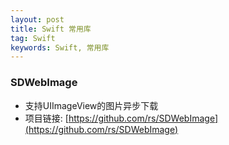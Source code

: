 ```yaml
---
layout: post
title: Swift 常用库
tag: Swift
keywords: Swift, 常用库
---
```


### SDWebImage
- 支持UIImageView的图片异步下载
- 项目链接: [https://github.com/rs/SDWebImage](https://github.com/rs/SDWebImage)


